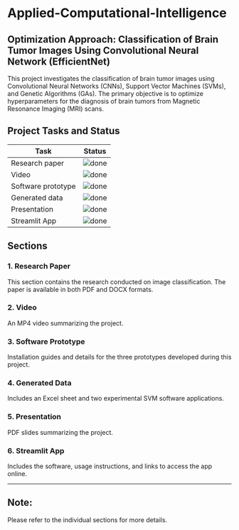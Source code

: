 # Applied-Computational-Intelligence

## Optimization Approach: Classification of Brain Tumor Images Using Convolutional Neural Network (EfficientNet)

This project investigates the classification of brain tumor images using Convolutional Neural Networks (CNNs), Support Vector Machines (SVMs), and Genetic Algorithms (GAs). The primary objective is to optimize hyperparameters for the diagnosis of brain tumors from Magnetic Resonance Imaging (MRI) scans.

## Project Tasks and Status

| Task               | Status                        |
|--------------------|-------------------------------|
| Research paper     | ![done](https://img.shields.io/badge/done-brightgreen)|
| Video              | ![done](https://img.shields.io/badge/done-brightgreen)|
| Software prototype | ![done](https://img.shields.io/badge/done-brightgreen)|
| Generated data     | ![done](https://img.shields.io/badge/done-brightgreen)|
| Presentation       | ![done](https://img.shields.io/badge/done-brightgreen)|
| Streamlit App      | ![done](https://img.shields.io/badge/done-brightgreen)|

## Sections

### 1. Research Paper
This section contains the research conducted on image classification. The paper is available in both PDF and DOCX formats.

### 2. Video
An MP4 video summarizing the project.

### 3. Software Prototype
Installation guides and details for the three prototypes developed during this project.

### 4. Generated Data
Includes an Excel sheet and two experimental SVM software applications.

### 5. Presentation
PDF slides summarizing the project.

### 6. Streamlit App
Includes the software, usage instructions, and links to access the app online.

---
## Note:
Please refer to the individual sections for more details.

